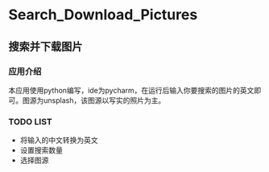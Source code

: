 # Search_Download_Pictures
## 搜索并下载图片

### 应用介绍
本应用使用python编写，ide为pycharm，在运行后输入你要搜索的图片的英文即可。图源为unsplash，该图源以写实的照片为主。

### TODO LIST
+ 将输入的中文转换为英文
+ 设置搜索数量
+ 选择图源